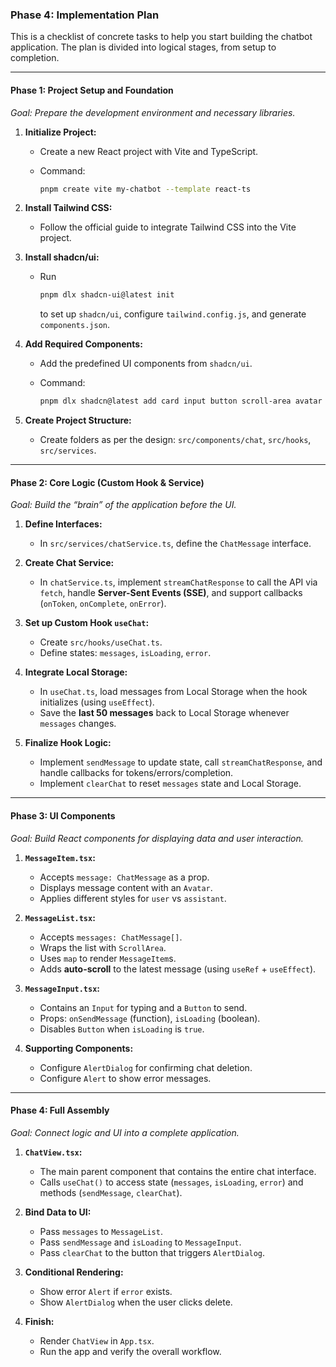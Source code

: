 
### **Phase 4: Implementation Plan**

This is a checklist of concrete tasks to help you start building the chatbot application. The plan is divided into logical stages, from setup to completion.

---

#### **Phase 1: Project Setup and Foundation**

*Goal: Prepare the development environment and necessary libraries.*

1. **Initialize Project:**

   * Create a new React project with Vite and TypeScript.
   * Command:

     ```bash
     pnpm create vite my-chatbot --template react-ts
     ```
2. **Install Tailwind CSS:**

   * Follow the official guide to integrate Tailwind CSS into the Vite project.
3. **Install shadcn/ui:**

   * Run

     ```bash
     pnpm dlx shadcn-ui@latest init
     ```

     to set up `shadcn/ui`, configure `tailwind.config.js`, and generate `components.json`.
4. **Add Required Components:**

   * Add the predefined UI components from `shadcn/ui`.
   * Command:

     ```bash
     pnpm dlx shadcn@latest add card input button scroll-area avatar alert-dialog alert
     ```
5. **Create Project Structure:**

   * Create folders as per the design:
     `src/components/chat`, `src/hooks`, `src/services`.

---

#### **Phase 2: Core Logic (Custom Hook & Service)**

*Goal: Build the “brain” of the application before the UI.*

1. **Define Interfaces:**

   * In `src/services/chatService.ts`, define the `ChatMessage` interface.
2. **Create Chat Service:**

   * In `chatService.ts`, implement `streamChatResponse` to call the API via `fetch`, handle **Server-Sent Events (SSE)**, and support callbacks (`onToken`, `onComplete`, `onError`).
3. **Set up Custom Hook `useChat`:**

   * Create `src/hooks/useChat.ts`.
   * Define states: `messages`, `isLoading`, `error`.
4. **Integrate Local Storage:**

   * In `useChat.ts`, load messages from Local Storage when the hook initializes (using `useEffect`).
   * Save the **last 50 messages** back to Local Storage whenever `messages` changes.
5. **Finalize Hook Logic:**

   * Implement `sendMessage` to update state, call `streamChatResponse`, and handle callbacks for tokens/errors/completion.
   * Implement `clearChat` to reset `messages` state and Local Storage.

---

#### **Phase 3: UI Components**

*Goal: Build React components for displaying data and user interaction.*

1. **`MessageItem.tsx`:**

   * Accepts `message: ChatMessage` as a prop.
   * Displays message content with an `Avatar`.
   * Applies different styles for `user` vs `assistant`.
2. **`MessageList.tsx`:**

   * Accepts `messages: ChatMessage[]`.
   * Wraps the list with `ScrollArea`.
   * Uses `map` to render `MessageItem`s.
   * Adds **auto-scroll** to the latest message (using `useRef` + `useEffect`).
3. **`MessageInput.tsx`:**

   * Contains an `Input` for typing and a `Button` to send.
   * Props: `onSendMessage` (function), `isLoading` (boolean).
   * Disables `Button` when `isLoading` is `true`.
4. **Supporting Components:**

   * Configure `AlertDialog` for confirming chat deletion.
   * Configure `Alert` to show error messages.

---

#### **Phase 4: Full Assembly**

*Goal: Connect logic and UI into a complete application.*

1. **`ChatView.tsx`:**

   * The main parent component that contains the entire chat interface.
   * Calls `useChat()` to access state (`messages`, `isLoading`, `error`) and methods (`sendMessage`, `clearChat`).
2. **Bind Data to UI:**

   * Pass `messages` to `MessageList`.
   * Pass `sendMessage` and `isLoading` to `MessageInput`.
   * Pass `clearChat` to the button that triggers `AlertDialog`.
3. **Conditional Rendering:**

   * Show error `Alert` if `error` exists.
   * Show `AlertDialog` when the user clicks delete.
4. **Finish:**

   * Render `ChatView` in `App.tsx`.
   * Run the app and verify the overall workflow.

